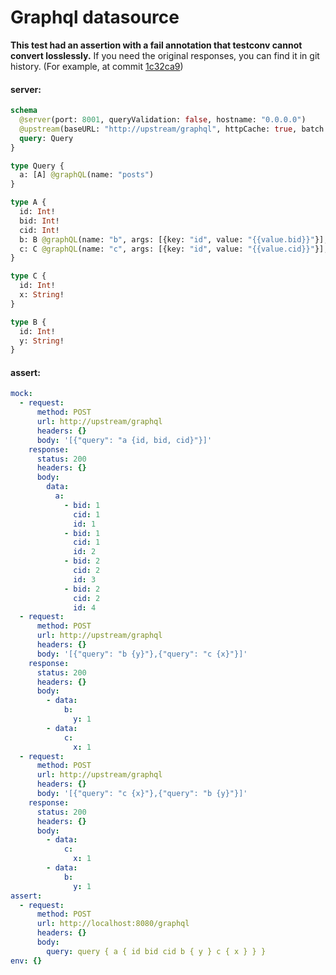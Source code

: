 # Graphql datasource

**This test had an assertion with a fail annotation that testconv cannot convert losslessly.** If you need the original responses, you can find it in git history. (For example, at commit [1c32ca9](https://github.com/tailcallhq/tailcall/tree/1c32ca9e8080ae3b17e9cf41078d028d3e0289da))

#### server:

```graphql
schema
  @server(port: 8001, queryValidation: false, hostname: "0.0.0.0")
  @upstream(baseURL: "http://upstream/graphql", httpCache: true, batch: {delay: 1}) {
  query: Query
}

type Query {
  a: [A] @graphQL(name: "posts")
}

type A {
  id: Int!
  bid: Int!
  cid: Int!
  b: B @graphQL(name: "b", args: [{key: "id", value: "{{value.bid}}"}], batch: true)
  c: C @graphQL(name: "c", args: [{key: "id", value: "{{value.cid}}"}], batch: true)
}

type C {
  id: Int!
  x: String!
}

type B {
  id: Int!
  y: String!
}
```

#### assert:

```yml
mock:
  - request:
      method: POST
      url: http://upstream/graphql
      headers: {}
      body: '[{"query": "a {id, bid, cid}"}]'
    response:
      status: 200
      headers: {}
      body:
        data:
          a:
            - bid: 1
              cid: 1
              id: 1
            - bid: 1
              cid: 1
              id: 2
            - bid: 2
              cid: 2
              id: 3
            - bid: 2
              cid: 2
              id: 4
  - request:
      method: POST
      url: http://upstream/graphql
      headers: {}
      body: '[{"query": "b {y}"},{"query": "c {x}"}]'
    response:
      status: 200
      headers: {}
      body:
        - data:
            b:
              y: 1
        - data:
            c:
              x: 1
  - request:
      method: POST
      url: http://upstream/graphql
      headers: {}
      body: '[{"query": "c {x}"},{"query": "b {y}"}]'
    response:
      status: 200
      headers: {}
      body:
        - data:
            c:
              x: 1
        - data:
            b:
              y: 1
assert:
  - request:
      method: POST
      url: http://localhost:8080/graphql
      headers: {}
      body:
        query: query { a { id bid cid b { y } c { x } } }
env: {}
```
